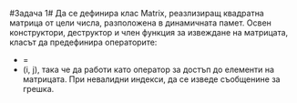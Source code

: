 #Задача 1#
Да се дефинира клас Matrix, реазлизиращ квадратна матрица от цели числа, разположена в динамичната памет. Освен конструктори, деструктор и член функция за извеждане на матрицата,
класът да предефинира операторите:
- =
- (i, j), така че да работи като оператор за достъп до елементи на матрицата. При невалидни индекси, да се изведе съобщенине за грешка.



